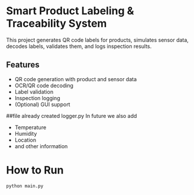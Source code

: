 # Smart Product Labeling & Traceability System

This project generates QR code labels for products, simulates sensor data, decodes labels, validates them, and logs inspection results.

## Features
- QR code generation with product and sensor data
- OCR/QR code decoding
- Label validation
- Inspection logging
- (Optional) GUI support
  
 ##file already created logger.py
  In future we also add
  - Temperature
  - Humidity
  - Location 
  - and other information 

# How to Run

```bash
python main.py
